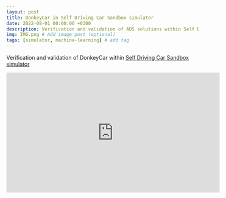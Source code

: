 ```yaml
---
layout: post
title: DonkeyCar in Self Driving Car Sandbox simulator
date: 2022-08-01 00:00:00 +0300
description: Verification and validation of ADS solutions within Self Driving Car Sandbox
img: IMG.png # Add image post (optional)
tags: [simulator, machine-learning] # add tag
---
```


Verification and validation of DonkeyCar within [Self Driving Car Sandbox simulator](https://github.com/tawnkramer/sdsandbox)

<iframe width="560" height="315" src="https://www.youtube.com/embed/tcwXxLMq950" title="YouTube video player" frameborder="0" allow="accelerometer; autoplay; clipboard-write; encrypted-media; gyroscope; picture-in-picture" allowfullscreen></iframe>
